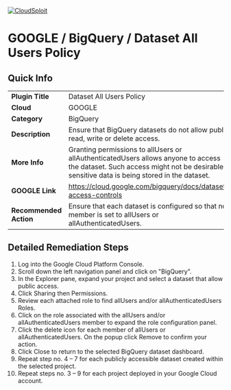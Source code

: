 [![CloudSploit](https://cloudsploit.com/img/logo-new-big-text-100.png "CloudSploit")](https://cloudsploit.com)

# GOOGLE / BigQuery / Dataset All Users Policy

## Quick Info

| | |
|-|-|
| **Plugin Title** | Dataset All Users Policy |
| **Cloud** | GOOGLE |
| **Category** | BigQuery |
| **Description** | Ensure that BigQuery datasets do not allow public read, write or delete access. |
| **More Info** | Granting permissions to allUsers or allAuthenticatedUsers allows anyone to access the dataset. Such access might not be desirable if sensitive data is being stored in the dataset. |
| **GOOGLE Link** | https://cloud.google.com/bigquery/docs/dataset-access-controls |
| **Recommended Action** | Ensure that each dataset is configured so that no member is set to allUsers or allAuthenticatedUsers. |

## Detailed Remediation Steps
1. Log into the Google Cloud Platform Console.
2. Scroll down the left navigation panel and click on "BigQuery".
3. In the Explorer pane, expand your project and select a dataset that allow public access.
4. Click Sharing then Permissions.
5. Review each attached role to find allUsers and/or allAuthenticatedUsers Roles.
6. Click on the role associated with the allUsers and/or allAuthenticatedUsers member to expand the role configuration panel.
7. Click the delete icon for each member of allUsers or allAuthenticatedUsers. On the popup click Remove to confirm your action.
8. Click Close to return to the selected BigQuery dataset dashboard.
9. Repeat step no. 4 – 7 for each publicly accessible dataset created within the selected project.
10. Repeat steps no. 3 – 9 for each project deployed in your Google Cloud account.